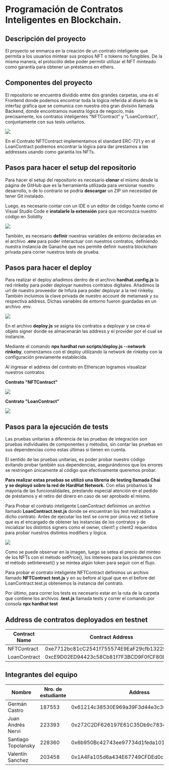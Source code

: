 # Programación de Contratos Inteligentes en Blockchain.

## Descripción del proyecto

El proyecto se enmarca en la creación de un contrato inteligente que permita a los usuarios mintear sus propios NFT o tokens no fungibles. De la misma manera, el protocólo debe poder permitir utilizar el NFT minteado como garantía para obtener un préstamos en ethers.

## Componentes del proyecto

El repositorio se encuentra dividido entre dos grandes carpetas, una es el Frontend donde podemos encontrar toda la lógica referida al diseño de la interfaz gráfica que se comunica con nuestra otra gran división llamada Backend, donde encontramos nuestra lógica de negocio, más precisamente, los contratos inteligentes "NFTContract" y "LoanContract", conjuntamente con sus tests unitarios.

<img src="./assets/UML.jpg"/>

En el Contrato NFTContract implementamos el standard ERC-721 y en el LoanContract podremos encontrar la lógica para dar prestamos a las addresses usando como garantía los NFTs.


## Pasos para hacer el setup del repositorio

Para hacer el setup del repositorio es necesario **clonar** el mismo desde la página de GitHub que es la herramienta utilizada para versionar nuestro desarrollo, o de lo contrario se podría **descargar** un ZIP sin necesidad de tener Git instalado. 

Luego, es necesario contar con un IDE o un editor de código fuente como el Visual Studio Code e **instalarle la extensión** para que reconozca nuestro código en Solidity

<img src="./assets/solidity.png"/>

También, es necesario **definir** nuestras variables de entorno declaradas en el archivo **.env** para poder interactuar con nuestros contratos, definiendo nuestra instancia de Ganache que nos permite definir nuestra blockchain privada para correr nuestros tests de prueba.

## Pasos para hacer el deploy

Para realizar el deploy añadimos dentro de el archivo **hardhat.config.js** la red rinkeby para poder deployar nuestros contratos digitales. Añadimos la url de nuestro proveedor de Infura para poder deployar a la red rinkeby. También incluimos la clave privada de nuestro account de metamask y su respectiva address. Dichas variables de entorno fueron guardadas en un archivo .env.

<img src="./assets/rinkeby.png"/>

En el archivo **deploy.js** se asigna los contratos a deployar y se crea el objeto signer donde se almacenarán las address y el provider por el cual se instancie.

Mediante el comando **npx hardhat run scripts/deploy.js --network rinkeby**, comenzamos con el deploy utilizando la network de rinkeby con la configuración previamente establecida.

Al ingresar el address del contrato en Etherscan logramos visualizar nuestros contratos

**Contrato "NFTContract"**

<img src="./assets/NFTContract-rinkeby.png"/>

**Contrato "LoanContract"**

<img src="./assets/LoanContract-rinkeby.png"/>

## Pasos para la ejecución de tests

Las pruebas unitarias a diferencia de las pruebas de integración son pruebas individuales de componentes y métodos, sin contar las pruebas en sus dependencias como estas últimas si tienen en cuenta.

El sentido de las pruebas unitarias, es poder probar nuestro código evitando probar también sus dependencias, asegurándonos que los errores se restringen únicamente al código que efectivamente queremos probar.

**Para realizar estas pruebas se utilizó una librería de testing llamada Chai y se deployó  sobre la red de HardHat Network.** Con ellas probamos la mayoría de las funcionalidades, prestando especial atención en el pedido de préstamos y el retiro del dinero en caso de ser aprobado el mismo.

Para Probar el contrato inteligente LoanContract definimos un archivo llamado **LoanContract.test.js** donde se encuentran los test realizados a dicho contrato. Antes de ejecutar los test se corre por única vez el before que es el encargado de obtener las instancias de los contratos y de inicializar los distintos signers como el owner, client1 y client2 requeridos para probar nuestros distintos modifiers y lógica.

<img src="./assets/before-tests.png"/>

Como se puede observar en la imagen, luego se setea el precio del minteo de los NFTs con el método setPrice(), los intereses para los préstamos con el método setIntereset()  y se mintea algún token para seguir con el flujo.

Para probar el contrato inteligente NFTContract definimos un archivo llamado **NFTContract.test.js** y en su before al igual que en el before del LoanContract.test.js obtenemos la instancia del contrato.

Por último, para correr los tests es necesario estar en la ruta de la carpeta que contiene los archivos **.test.js** llamada tests y correr el comando por consola **npx hardhat test**

## Address de contratos deployados en testnet

| Contract Name | Contract Address| Contract Balance | Signer Address
|--|--|--|--|
| NFTContract | 0xe7712bc81cC2541f755574E9EaF29cfb1322f15B| 0 |0x6b950Bc42743ee97734d1feda101a2FC41542B37
| LoanContract | 0xcE9D02ED94423c58Cb81f7F3BCD9F0fCF80E1eE6| 0 |0x6b950Bc42743ee97734d1feda101a2FC41542B37



## Integrantes del equipo

| Nombre | Nro. de estudiante | Address 
|--|--|--|
| Germán Castro | 187553 | 0x61214c38530E969a39F3d44e3c36878Af74F8321
| Juan Andrés Nervi | 223393 | 0x272C2DF626197E61C35Db9c78346ddb082e209CE
| Santiago Topolansky | 228360 | 0x6b950Bc42743ee97734d1feda101a2FC41542B37
| Valentín Sanchez| 203458 | 0x1A4Fa105d6a434E67749CFDEd0c86F9d971e37C7

